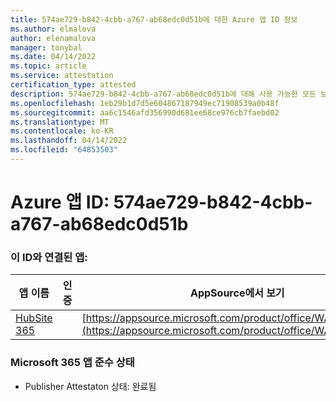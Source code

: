 ```yaml
---
title: 574ae729-b842-4cbb-a767-ab68edc0d51b에 대한 Azure 앱 ID 정보
ms.author: elmalova
author: elenamalova
manager: tonybal
ms.date: 04/14/2022
ms.topic: article
ms.service: attestation
certification_type: attested
description: 574ae729-b842-4cbb-a767-ab68edc0d51b에 대해 사용 가능한 모든 보안 및 규정 준수 정보입니다.
ms.openlocfilehash: 1eb29b1d7d5e604867187949ec71908539a0b48f
ms.sourcegitcommit: aa6c1546afd356990d681ee68ce976cb7faebd02
ms.translationtype: MT
ms.contentlocale: ko-KR
ms.lasthandoff: 04/14/2022
ms.locfileid: "64853503"
---
```

# <a name="azure-app-id-574ae729-b842-4cbb-a767-ab68edc0d51b"></a>Azure 앱 ID: 574ae729-b842-4cbb-a767-ab68edc0d51b


### <a name="apps-associated-with-this-id"></a>이 ID와 연결된 앱:
| **앱 이름** | **인증** | **AppSource에서 보기** |
|--------------|---------------|-----------------------|
| [HubSite 365](../forward/WA200003704.md) |  | [https://appsource.microsoft.com/product/office/WA200003704](https://appsource.microsoft.com/product/office/WA200003704) |

### <a name="microsoft-365-app-compliance-status"></a>Microsoft 365 앱 준수 상태
- Publisher Attestaton 상태: 완료됨
